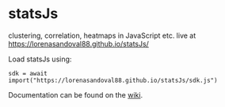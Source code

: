 # statsJs

clustering, correlation, heatmaps in JavaScript etc. 
live at https://lorenasandoval88.github.io/statsJs/

Load statsJs using:

`sdk = await import("https://lorenasandoval88.github.io/statsJs/sdk.js")`

Documentation can be found on the [wiki](https://github.com/lorenasandoval88/statsJs/wiki).
